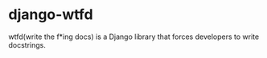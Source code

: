 django-wtfd
===========

wtfd(write the f*ing docs) is a Django library that forces developers to write docstrings.
